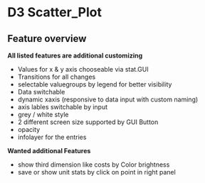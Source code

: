 # D3 Scatter_Plot

## Feature overview

**All listed features are additional customizing**

* Values for x & y axis chooseable via stat.GUI
* Transitions for all changes
* selectable valuegroups by legend for better visibility
* Data switchable
* dynamic xaxis (responsive to data input with custom naming)
* axis lables switchable by input
* grey / white style
* 2 different screen size supported by GUI Button
* opacity
* infolayer for the entries

**Wanted additional Features**

* show third dimension like costs by Color brightness
* save or show unit stats by click on point in right panel 

